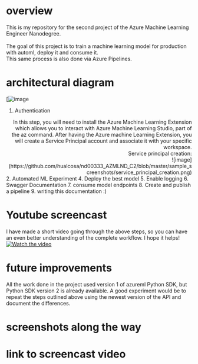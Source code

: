 # overview
This is my repository for the second project of the Azure Machine Learning Engineer Nanodegree.<br>
<br>
The goal of this project is to train a machine learning model for production with automl, deploy it and consume it.<br>
This same process is also done via Azure Pipelines. <br>
# architectural diagram
[![image](https://github.com/hualcosa/nd00333_AZMLND_C2/assets/46836901/6ddefd9d-69a9-44d5-9daa-efd719556ab5)

1. Authentication
  <div style="text-align: right"> 
  In this step, you will need to install the Azure Machine Learning Extension which allows you to interact with Azure Machine Learning
  Studio, part of the az command. After having the Azure machine Learning Extension, you will create a Service Principal account and
  associate it with your specific workspace.
  <br>
  Service principal creation:<br>
  ![image](https://github.com/hualcosa/nd00333_AZMLND_C2/blob/master/sample_screenshots/service_principal_creation.png)
 </div>
2. Automated ML Experiment
4. Deploy the best model
5. Enable logging
6. Swagger Documentation
7. consume model endpoints
8. Create and publish a pipeline
9. writing this documentation :)

# Youtube screencast
I have made a short video going through the above steps, so you can have an even better understanding of the complete workflow.
I hope it helps!<br>
[![Watch the video](https://img.youtube.com/vi/u1ShrRVKxbQ/maxresdefault.jpg)](https://studio.youtube.com/video/u1ShrRVKxbQ/edit)

# future improvements
All the work done in the project used version 1 of azureml Python SDK, but Python SDK version 2 is already available. A good experiment would be to repeat the steps outlined above using the newest version of the API and document the differences.
# screenshots along the way
# link to screencast video
